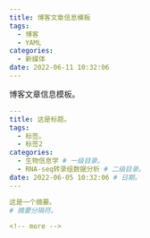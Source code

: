 ```yaml
---
title: 博客文章信息模板
tags:
  - 博客
  - YAML
categories:
  - 新媒体
date: 2022-06-11 10:32:06
---
```


博客文章信息模板。

<!-- more -->





```yaml
---
title: 这是标题。
tags:
  - 标签。
  - 标签2
categories:
  - 生物信息学 # 一级目录。
  - RNA-seq转录组数据分析 # 二级目录。
date: 2022-06-05 10:32:06 # 日期。
---

这是一个摘要。
# 摘要分隔符。

<!-- more -->
```

